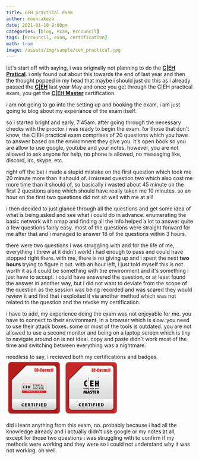```yaml
---
title: CEH practical exam
author: mooncakeza
date: 2021-01-18 9:00pm
categories: [blog, exam, eccouncil]
tags: [eccouncil, exam, certification]
math: true
image: /assets/img/sample/ceh_practical.jpg
---
```

<p>
let's start off with saying, i was originally not planning to do the <a href="https://www.eccouncil.org/programs/certified-ethical-hacker-ceh-practical/"><b>C|EH Pratical</b></a>. i only found out about this towards the end of last year and then the thought popped in my head that maybe i should just do this as i already passed the <a href="https://www.eccouncil.org/programs/certified-ethical-hacker-ceh/"><b>C|EH</b></a> last year May and once you get through the C|EH practical exam, you get the <a href="https://www.eccouncil.org/programs/certified-ethical-hacker-ceh-master/"><b>C|EH Master</b></a> certification.
</p>
<p>
i am not going to go into the setting up and booking the exam, i am just going to blog about my experiance of the exam itself.
</p>
<p>so i started bright and early, 7:45am. after going through the necessary checks with the proctor i was ready to begin the exam. for those that don't know, the C|EH practical exam comprises of 20 questions which you have to answer based on the enviromnent they give you. it's open book so you are allow to use google, youtube and your notes. however, you are not allowed to ask anyone for help, no phone is allowed, no messaging like, discord, irc, skype, etc.
</p>
<p>
right off the bat i made a stupid mistake on the first question which took me 20 minute more than it should of. i misread question two which also cost me more time than it should of, so basically i wasted about 45 minute on the first 2 questions alone which should have really taken me 10 minutes. so an hour on the first two questions did not sit well with me at all!
</p>
<p>
i then decided to just glance through all the questions and get some idea of what is being asked and see what i could do in advance. enumerating the basic network with nmap and finding all the info helped a lot to answer quite a few questions fairly easy. most of the questions were straight forward for me after that and i managed to answer 18 of the questions within 3 hours. 
</p>
<p>
there were two questions i was struggling with and for the life of me, everything i threw at it didn't work! i had enough to pass and could have stopped right there. with me, there is no giving up and i spent the next <b>two hours</b> trying to figure it out. with an hour left, i just told myself this is not worth it as it could be something with the environment and it's something i just have to accept. i could have answered the question, or at least found the answer in another way, but i did not want to deviate from the scope of the question as the session was being recorded and was scared they would review it and find that i exploited it via another method which was not related to the question and the revoke my certification.
</p>
<p>
i have to add, my experience doing the exam was not enjoyable for me. you have to connect to their environment, in a browser which is slow. you need to use their attack boxes. some or most of the tools is outdated. you are not allowed to use a second monitor and being on a laptop screen which is tiny to navigate around on is not ideal. copy and paste didn't work most of the time and switching between everything was a nightmare. 

<p>
needless to say, i recieved both my certifications and badges.
<br>
<img src="/assets/img/sample/CEHPRACTICAL.png" width="150" height="150">
<img src="/assets/img/sample/CEHMASTER.png" width="150" height="150">
</p>
<p>
did i learn anything from this exam, no. probably because i had all the knowledge already and i actually didn't use google or my notes at all, except for those two questions i was struggling with to confirm if my methods were working and they were so i could not understand why it was not working. oh well. 
</p>
